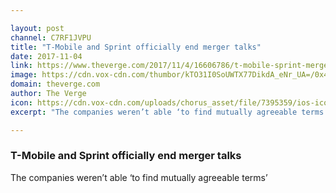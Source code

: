 ```yaml
---

layout: post
channel: C7RF1JVPU
title: "T-Mobile and Sprint officially end merger talks"
date: 2017-11-04
link: https://www.theverge.com/2017/11/4/16606786/t-mobile-sprint-merger-ended-2017
image: https://cdn.vox-cdn.com/thumbor/kTO31I0SoUWTX77DikdA_eNr_UA=/0x439:2040x1507/fit-in/1200x630/cdn.vox-cdn.com/uploads/chorus_asset/file/9568273/IMG_20171025_120004_2.jpg
domain: theverge.com
author: The Verge
icon: https://cdn.vox-cdn.com/uploads/chorus_asset/file/7395359/ios-icon.0.png
excerpt: "The companies weren’t able ‘to find mutually agreeable terms’"

---
```


### T-Mobile and Sprint officially end merger talks

The companies weren’t able ‘to find mutually agreeable terms’